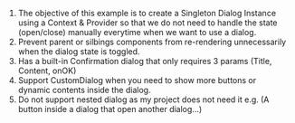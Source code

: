 1. The objective of this example is to create a Singleton Dialog Instance using a Context & Provider so that we do not need to handle the state (open/close) manually everytime when we want to use a dialog.
2. Prevent parent or silbings components from re-rendering unnecessarily when the dialog state is toggled.
3. Has a built-in Confirmation dialog that only requires 3 params (Title, Content, onOK)
4. Support CustomDialog when you need to show more buttons or dynamic contents inside the dialog.
5. Do not support nested dialog as my project does not need it e.g. (A button inside a dialog that open another dialog...) 
